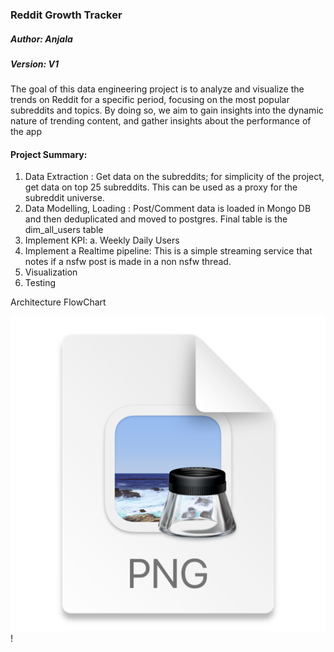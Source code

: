 ### Reddit Growth Tracker

##### Author: Anjala
##### Version: V1


The goal of this data engineering project is to analyze and visualize the trends on Reddit for a specific period, focusing on the most popular subreddits and topics. By doing so, we aim to gain insights into the dynamic nature of trending content, and gather insights about the performance of the app

#### Project Summary:

1. Data Extraction : Get data on the subreddits; for simplicity of the project, get data on top 25 subreddits. This can be used as a proxy for the subreddit universe.
2. Data Modelling, Loading : Post/Comment data is loaded in Mongo DB and then deduplicated and moved to postgres. Final table is the dim_all_users table
3. Implement KPI: 
   a. Weekly Daily Users
4. Implement a Realtime pipeline: This is a simple streaming service that notes if a nsfw post is made in a non nsfw thread. 
5. Visualization
6. Testing

Architecture FlowChart

![img_1.png](img_1.png)!



